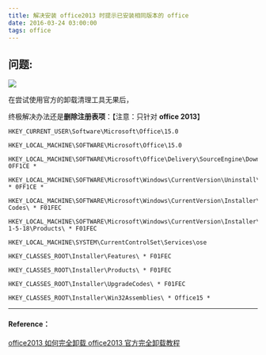 ```yaml
---
title: 解决安装 office2013 时提示已安装相同版本的 office
date: 2016-03-24 03:00:00
tags: office
---
```

  
## 问题:
![](http://images2015.cnblogs.com/blog/896608/201603/896608-20160324025635151-1558617525.jpg)

在尝试使用官方的卸载清理工具无果后，

终极解决办法还是**删除注册表项**：【注意：只针对 **office 2013**】
 
```
HKEY_CURRENT_USER\Software\Microsoft\Office\15.0

HKEY_LOCAL_MACHINE\SOFTWARE\Microsoft\Office\15.0

HKEY_LOCAL_MACHINE\SOFTWARE\Microsoft\Office\Delivery\SourceEngine\Downloads\* 0FF1CE *

HKEY_LOCAL_MACHINE\SOFTWARE\Microsoft\Windows\CurrentVersion\Uninstall\ * 0FF1CE *

HKEY_LOCAL_MACHINE\SOFTWARE\Microsoft\Windows\CurrentVersion\Installer\Upgrade Codes\ * F01FEC

HKEY_LOCAL_MACHINE\SOFTWARE\Microsoft\Windows\CurrentVersion\Installer\UserData\S-1-5-18\Products\ * F01FEC

HKEY_LOCAL_MACHINE\SYSTEM\CurrentControlSet\Services\ose

HKEY_CLASSES_ROOT\Installer\Features\ * F01FEC

HKEY_CLASSES_ROOT\Installer\Products\ * F01FEC

HKEY_CLASSES_ROOT\Installer\UpgradeCodes\ * F01FEC

HKEY_CLASSES_ROOT\Installer\Win32Assemblies\ * Office15 *
```

---

#### Reference：

[office2013 如何完全卸载 office2013 官方完全卸载教程 ](http://www.jb51.net/office/73477.html)